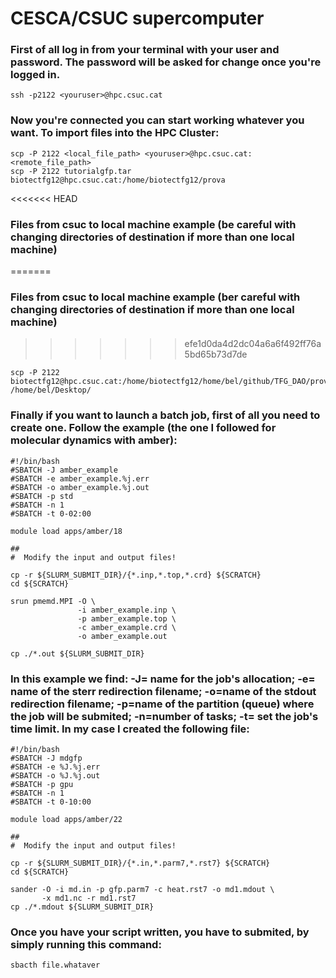 # CESCA/CSUC supercomputer

### First of all log in from your terminal with your user and password. The password will be asked for change once you're logged in.

```
ssh -p2122 <youruser>@hpc.csuc.cat
```
### Now you're connected you can start working whatever you want. To import files into the HPC Cluster:

```
scp -P 2122 <local_file_path> <youruser>@hpc.csuc.cat:<remote_file_path>
scp -P 2122 tutorialgfp.tar biotectfg12@hpc.csuc.cat:/home/biotectfg12/prova

```

<<<<<<< HEAD
### Files from csuc to local machine example (be careful with changing directories of destination if more than one local machine)
=======
### Files from csuc to local machine example (ber careful with changing directories of destination if more than one local machine)
>>>>>>> efe1d0da4d2dc04a6a6f492ff76a5bd65b73d7de
```
scp -P 2122 biotectfg12@hpc.csuc.cat:/home/biotectfg12/home/bel/github/TFG_DAO/prova2/results.tar /home/bel/Desktop/
```

### Finally if you want to launch a batch job, first of all you need to create one. Follow the example (the one I followed for molecular dynamics with amber):

```
#!/bin/bash
#SBATCH -J amber_example
#SBATCH -e amber_example.%j.err
#SBATCH -o amber_example.%j.out
#SBATCH -p std
#SBATCH -n 1
#SBATCH -t 0-02:00
 
module load apps/amber/18
 
##
#  Modify the input and output files!
 
cp -r ${SLURM_SUBMIT_DIR}/{*.inp,*.top,*.crd} ${SCRATCH}
cd ${SCRATCH}
  
srun pmemd.MPI -O \
               -i amber_example.inp \
               -p amber_example.top \
               -c amber_example.crd \
               -o amber_example.out
  
cp ./*.out ${SLURM_SUBMIT_DIR}

```
### In this example we find: -J= name for the job's allocation; -e= name of the sterr redirection filename; -o=name of the stdout redirection filename; -p=name of the partition (queue) where the job will be submited; -n=number of tasks; -t= set the job's time limit. In my case I created the following file:

```
#!/bin/bash
#SBATCH -J mdgfp
#SBATCH -e %J.%j.err
#SBATCH -o %J.%j.out
#SBATCH -p gpu
#SBATCH -n 1
#SBATCH -t 0-10:00

module load apps/amber/22

##
#  Modify the input and output files!

cp -r ${SLURM_SUBMIT_DIR}/{*.in,*.parm7,*.rst7} ${SCRATCH}
cd ${SCRATCH}

sander -O -i md.in -p gfp.parm7 -c heat.rst7 -o md1.mdout \
       -x md1.nc -r md1.rst7
cp ./*.mdout ${SLURM_SUBMIT_DIR}
```
### Once you have your script written, you have to submited, by simply running this command:

```
sbacth file.whataver
```
